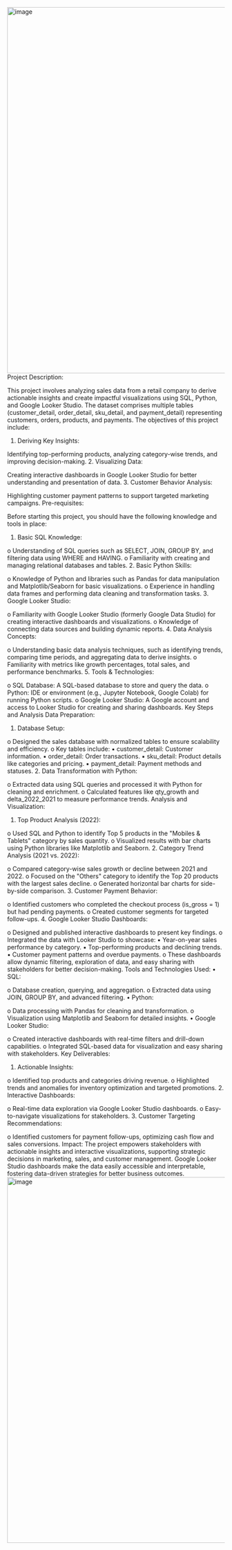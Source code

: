 <img width="1505" height="846" alt="image" src="https://github.com/user-attachments/assets/c10d9cce-0fad-4e9c-9e90-26a87bc89bcc" />
Project Description:

This project involves analyzing sales data from a retail company to derive actionable insights and create impactful visualizations using SQL, Python, and Google Looker Studio. The dataset comprises multiple tables (customer_detail, order_detail, sku_detail, and payment_detail) representing customers, orders, products, and payments. The objectives of this project include:
1. Deriving Key Insights:

Identifying top-performing products, analyzing category-wise trends, and improving decision-making.
2. Visualizing Data:

Creating interactive dashboards in Google Looker Studio for better understanding and presentation of data.
3. Customer Behavior Analysis:

Highlighting customer payment patterns to support targeted marketing campaigns.
Pre-requisites:

Before starting this project, you should have the following knowledge and tools in place:
1. Basic SQL Knowledge:

o Understanding of SQL queries such as SELECT, JOIN, GROUP BY, and filtering data using WHERE and HAVING. o Familiarity with creating and managing relational databases and tables.
2. Basic Python Skills:

o Knowledge of Python and libraries such as Pandas for data manipulation and Matplotlib/Seaborn for basic visualizations. o Experience in handling data frames and performing data cleaning and transformation tasks.
3. Google Looker Studio:

o Familiarity with Google Looker Studio (formerly Google Data Studio) for creating interactive dashboards and visualizations. o Knowledge of connecting data sources and building dynamic reports.
4. Data Analysis Concepts:

o Understanding basic data analysis techniques, such as identifying trends, comparing time periods, and aggregating data to derive insights. o Familiarity with metrics like growth percentages, total sales, and performance benchmarks.
5. Tools & Technologies:

o SQL Database: A SQL-based database to store and query the data. o Python: IDE or environment (e.g., Jupyter Notebook, Google Colab) for running Python scripts. o Google Looker Studio: A Google account and access to Looker Studio for creating and sharing dashboards.
Key Steps and Analysis
Data Preparation:
1. Database Setup:

o Designed the sales database with normalized tables to ensure scalability and efficiency. o Key tables include: ▪ customer_detail: Customer information. ▪ order_detail: Order transactions. ▪ sku_detail: Product details like categories and pricing. ▪ payment_detail: Payment methods and statuses.
2. Data Transformation with Python:

o Extracted data using SQL queries and processed it with Python for cleaning and enrichment. o Calculated features like qty_growth and delta_2022_2021 to measure performance trends.
Analysis and Visualization:
1. Top Product Analysis (2022):

o Used SQL and Python to identify Top 5 products in the "Mobiles & Tablets" category by sales quantity. o Visualized results with bar charts using Python libraries like Matplotlib and Seaborn.
2. Category Trend Analysis (2021 vs. 2022):

o Compared category-wise sales growth or decline between 2021 and 2022. o Focused on the "Others" category to identify the Top 20 products with the largest sales decline. o Generated horizontal bar charts for side-by-side comparison.
3. Customer Payment Behavior:

o Identified customers who completed the checkout process (is_gross = 1) but had pending payments. o Created customer segments for targeted follow-ups.
4. Google Looker Studio Dashboards:

o Designed and published interactive dashboards to present key findings. o Integrated the data with Looker Studio to showcase: ▪ Year-on-year sales performance by category. ▪ Top-performing products and declining trends. ▪ Customer payment patterns and overdue payments. o These dashboards allow dynamic filtering, exploration of data, and easy sharing with stakeholders for better decision-making.
Tools and Technologies Used:
• SQL:

o Database creation, querying, and aggregation. o Extracted data using JOIN, GROUP BY, and advanced filtering.
• Python:

o Data processing with Pandas for cleaning and transformation. o Visualization using Matplotlib and Seaborn for detailed insights.
• Google Looker Studio:

o Created interactive dashboards with real-time filters and drill-down capabilities. o Integrated SQL-based data for visualization and easy sharing with stakeholders.
Key Deliverables:
1. Actionable Insights:

o Identified top products and categories driving revenue. o Highlighted trends and anomalies for inventory optimization and targeted promotions.
2. Interactive Dashboards:

o Real-time data exploration via Google Looker Studio dashboards. o Easy-to-navigate visualizations for stakeholders.
3. Customer Targeting Recommendations:

o Identified customers for payment follow-ups, optimizing cash flow and sales conversions.
Impact:
The project empowers stakeholders with actionable insights and interactive visualizations, supporting strategic decisions in marketing, sales, and customer management. Google Looker Studio dashboards make the data easily accessible and interpretable, fostering data-driven strategies for better business outcomes.
<img width="1498" height="845" alt="image" src="https://github.com/user-attachments/assets/822f28cd-e7b2-4fed-9c66-3084d884d399" />
